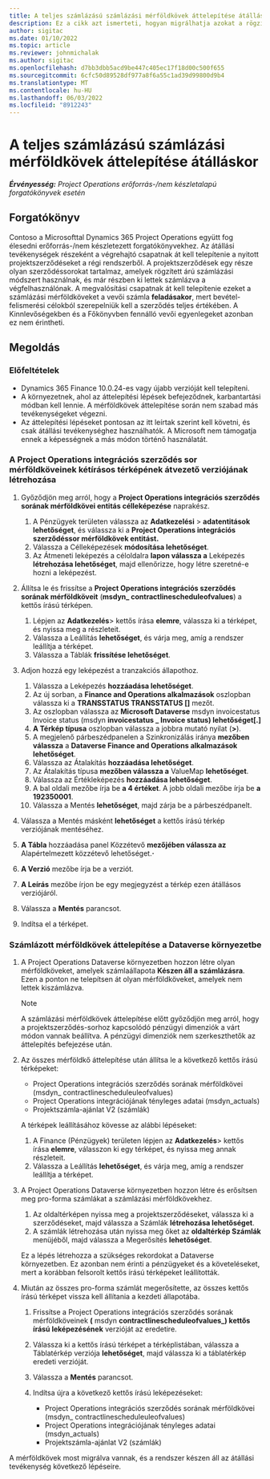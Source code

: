 ```yaml
---
title: A teljes számlázású számlázási mérföldkövek áttelepítése átálláskor
description: Ez a cikk azt ismerteti, hogyan migrálhatja azokat a rögzített árú számlázási mérföldköveket, amelyeket az élő adás dátuma előtt számláztak ki a vevőnek a nyitott projektszerződésekért.
author: sigitac
ms.date: 01/10/2022
ms.topic: article
ms.reviewer: johnmichalak
ms.author: sigitac
ms.openlocfilehash: d7bb3dbb5acd9be447c405ec17f18d00c500f655
ms.sourcegitcommit: 6cfc50d89528df977a8f6a55c1ad39d99800d9b4
ms.translationtype: MT
ms.contentlocale: hu-HU
ms.lasthandoff: 06/03/2022
ms.locfileid: "8912243"
---
```

# <a name="migrate-fully-invoiced-billing-milestones-at-cutover"></a>A teljes számlázású számlázási mérföldkövek áttelepítése átálláskor

_**Érvényesség:** Project Operations erőforrás-/nem készletalapú forgatókönyvek esetén_

## <a name="scenario"></a>Forgatókönyv

Contoso a Microsofttal Dynamics 365 Project Operations együtt fog élesedni erőforrás-/nem készletezett forgatókönyvekhez. Az átállási tevékenységek részeként a végrehajtó csapatnak át kell telepítenie a nyitott projektszerződéseket a régi rendszerből. A projektszerződések egy része olyan szerződéssorokat tartalmaz, amelyek rögzített árú számlázási módszert használnak, és már részben ki lettek számlázva a végfelhasználónak. A megvalósítási csapatnak át kell telepítenie ezeket a számlázási mérföldköveket a vevői számla **feladásakor**, mert bevétel-felismerési célokból szerepelniük kell a szerződés teljes értékében. A Kinnlevőségekben és a Főkönyvben fennálló vevői egyenlegeket azonban ez nem érintheti.

## <a name="solution"></a>Megoldás

### <a name="prerequisites"></a>Előfeltételek

- Dynamics 365 Finance 10.0.24-es vagy újabb verzióját kell telepíteni.
- A környezetnek, ahol az áttelepítési lépések befejeződnek, karbantartási módban kell lennie. A mérföldkövek áttelepítése során nem szabad más tevékenységeket végezni.
- Az áttelepítési lépéseket pontosan az itt leírtak szerint kell követni, és csak átállási tevékenységhez használhatók. A Microsoft nem támogatja ennek a képességnek a más módon történő használatát.

### <a name="create-a-cutover-version-of-the-project-operations-integration-contract-line-milestones-dual-write-map"></a>A Project Operations integrációs szerződés sor mérföldköveinek kétírásos térképének átvezető verziójának létrehozása 

1. Győződjön meg arról, hogy a **Project Operations integrációs szerződés sorának mérföldkövei entitás célleképezése** naprakész. 

    1. A Pénzügyek területen válassza az **Adatkezelési** \> **adatentitások lehetőséget**, és válassza ki a **Project Operations integrációs szerződéssor mérföldkövek entitást.** 
    2. Válassza a Célleképezések **módosítása lehetőséget**. 
    3. Az Átmeneti leképezés a céloldalra **lapon válassza a** Leképezés **létrehozása lehetőséget**, majd ellenőrizze, hogy létre szeretné-e hozni a leképezést.

2. Állítsa le és frissítse a **Project Operations integrációs szerződés sorának mérföldköveit** (**msdyn\_ contractlinescheduleofvalues**) a kettős írású térképen. 

    1. Lépjen az **Adatkezelés**\> kettős írása **elemre**, válassza ki a térképet, és nyissa meg a részleteit. 
    2. Válassza a Leállítás **lehetőséget**, és várja meg, amíg a rendszer leállítja a térképet. 
    3. Válassza a Táblák **frissítése lehetőséget**.

3. Adjon hozzá egy leképezést a tranzakciós állapothoz.

    1. Válassza a Leképezés **hozzáadása lehetőséget**.
    2. Az új sorban, a **Finance and Operations alkalmazások** oszlopban válassza ki a **TRANSSTATUS TRANSSTATUS \[\]** mezőt.
    3. Az oszlopban válassza az **Microsoft Dataverse** msdyn invoicestatus Invoice status (msdyn **invoicestatus \_ Invoice status) lehetőséget\[.\]**
    4. **A Térkép típusa** oszlopban válassza a jobbra mutató nyilat (**\>**).
    5. A megjelenő párbeszédpanelen a Szinkronizálás iránya **mezőben válassza** a **Dataverse Finance and Operations alkalmazások lehetőséget**.
    6. Válassza az Átalakítás **hozzáadása lehetőséget**.
    7. Az Átalakítás típusa **mezőben válassza a** ValueMap **lehetőséget**.
    8. Válassza az Értékleképezés **hozzáadása lehetőséget**.
    9. A bal oldali mezőbe írja be **a 4 értéket**. A jobb oldali mezőbe írja be **a 192350001**. 
    10. Válassza a Mentés **lehetőséget**, majd zárja be a párbeszédpanelt.

4. Válassza a Mentés másként **lehetőséget** a kettős írású térkép verziójának mentéséhez. 
5. **A Tábla** hozzáadása panel Közzétevő **mezőjében válassza az** Alapértelmezett közzétevő lehetőséget.**·**
6. **A Verzió** mezőbe írja be a verziót.
7. **A Leírás** mezőbe írjon be egy megjegyzést a térkép ezen átállásos verziójáról. 
8. Válassza a **Mentés** parancsot.
9. Indítsa el a térképet.

### <a name="migrate-invoiced-milestones-to-the-dataverse-environment"></a>Számlázott mérföldkövek áttelepítése a Dataverse környezetbe

1. A Project Operations Dataverse környezetben hozzon létre olyan mérföldköveket, amelyek számlaállapota **Készen áll a számlázásra**. Ezen a ponton ne telepítsen át olyan mérföldköveket, amelyek nem lettek kiszámlázva.

    > [!NOTE]
    > A számlázási mérföldkövek áttelepítése előtt győződjön meg arról, hogy a projektszerződés-sorhoz kapcsolódó pénzügyi dimenziók a várt módon vannak beállítva. A pénzügyi dimenziók nem szerkeszthetők az áttelepítés befejezése után.

2. Az összes mérföldkő áttelepítése után állítsa le a következő kettős írású térképeket:

    - Project Operations integrációs szerződés sorának mérföldkövei (msdyn\_ contractlinescheduleuleofvalues)
    - Project Operations integrációjának tényleges adatai (msdyn\_actuals)
    - Projektszámla-ajánlat V2 (számlák)

    A térképek leállításához kövesse az alábbi lépéseket:

    1. A Finance (Pénzügyek) területen lépjen az **Adatkezelés**\> kettős írása **elemre**, válasszon ki egy térképet, és nyissa meg annak részleteit.
    2. Válassza a Leállítás **lehetőséget**, és várja meg, amíg a rendszer leállítja a térképet.

3. A Project Operations Dataverse környezetben hozzon létre és erősítsen meg pro-forma számlákat a számlázási mérföldkövekhez. 

    1. Az oldaltérképen nyissa meg a projektszerződéseket, válassza ki a szerződéseket, majd válassza a Számlák **létrehozása lehetőséget**.
    2. A számlák létrehozása után nyissa meg őket az **oldaltérkép Számlák** menüjéből, majd válassza a Megerősítés **lehetőséget**.

    Ez a lépés létrehozza a szükséges rekordokat a Dataverse környezetben. Ez azonban nem érinti a pénzügyeket és a követeléseket, mert a korábban felsorolt kettős írású térképeket leállították.

4. Miután az összes pro-forma számlát megerősítette, az összes kettős írású térképet vissza kell állítania a kezdeti állapotába.

    1. Frissítse a Project Operations integrációs szerződés sorának mérföldköveinek **(** msdyn **contractlinescheduleofvalues\_) kettős írású leképezésének** verzióját az eredetire. 
    2. Válassza ki a kettős írású térképet a térképlistában, válassza a Táblatérkép verziója **lehetőséget**, majd válassza ki a táblatérkép eredeti verzióját.
    3. Válassza a **Mentés** parancsot.
    4. Indítsa újra a következő kettős írású leképezéseket:

        - Project Operations integrációs szerződés sorának mérföldkövei (msdyn\_ contractlinescheduleuleofvalues)
        - Project Operations integrációjának tényleges adatai (msdyn\_actuals)
        - Projektszámla-ajánlat V2 (számlák)

A mérföldkövek most migrálva vannak, és a rendszer készen áll az átállási tevékenység következő lépéseire.
